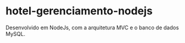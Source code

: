 # hotel-gerenciamento-nodejs
Desenvolvido em NodeJs, com a arquitetura MVC e o banco de dados MySQL.
